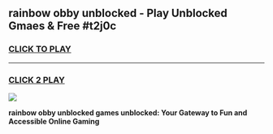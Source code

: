 
## rainbow obby unblocked - Play Unblocked Gmaes & Free #t2j0c
<h3>
<a href="https://news.freeplayer.one?title=rainbow_obby_unblocked&ref=24F">CLICK TO PLAY</a></h3>
<hr>

<h3>
<a href="https://news.freeplayer.one?title=rainbow_obby_unblocked&ref=24F">CLICK 2 PLAY</a>
  
</h3>

<a href="https://news.freeplayer.one?title=rainbow_obby_unblocked&ref=24F/"><img src="https://clearcache.store/games.png"></a>


**rainbow obby unblocked games unblocked: Your Gateway to Fun and Accessible Online Gaming**
